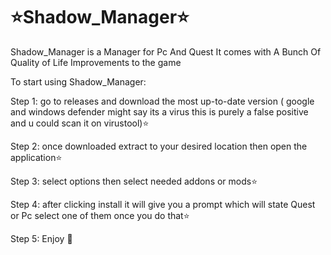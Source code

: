 ⭐Shadow_Manager⭐
=============================
Shadow_Manager is a Manager for Pc And Quest It comes with A Bunch Of Quality of Life Improvements to the game

To start using Shadow_Manager:

Step 1: go to releases and download the most up-to-date version ( google and windows defender might say its a virus this is purely a false positive and u could scan it on virustool)⭐

Step 2: once downloaded extract to your desired location then open the application⭐

Step 3: select options then select needed addons or mods⭐

Step 4: after clicking install it will give you a prompt which will state Quest or Pc select one of them once you do that⭐

Step 5: Enjoy 🙂
